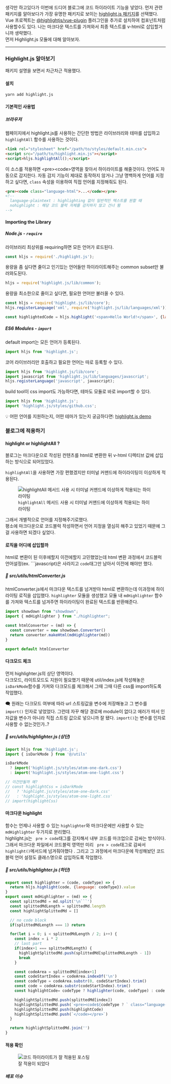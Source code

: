 생각만 하고있다가 이번에 드디어 블로그에 코드 하이라이트 기능을 넣었다. 
먼저 관련 패키지를 알아보다가 가장 유명한 패키지로 보이는 [highlight.js 패키지](https://www.npmjs.com/package/highlight.js)를 선택했다.
Vue 프로젝트는 [@highlightjs/vue-plugin](https://www.npmjs.com/package/@highlightjs/vue-plugin) 플러그인을 추가로 설치하여 컴포넌트처럼 사용할수도 있다. 나는 마크다운 텍스트를 가져와서 최종 텍스트를 v-html로 삽입할거니까 생략했다.  
먼저 Highlight.js 모듈에 대해 알아보자.

- - -
### Highlight.js 알아보기
패키지 설명을 보면서 차근차근 적용했다.
#### 설치

```bash
yarn add highlight.js
```

#### 기본적인 사용법
##### 브라우저
웹페이지에서 highlight.js를 사용하는 간단한 방법은 라이브러리와 테마를 삽입하고 <code>highlightAll</code> 함수를 사용하는 것이다.

```html
<link rel="stylesheet" href="/path/to/styles/default.min.css">
<script src="/path/to/highlight.min.js"></script>
<script>hljs.highlightAll();</script>
```

이 소스를 적용하면 &lt;pre&gt;&lt;code&gt;영역을 찾아서 하이라이트를 해줄것이다. 언어도 자동으로 감지한다. 자동 감지 기능이 제대로 동작하지 않거나 그냥 명백하게 언어를 지정하고 싶다면, <code>class</code> 속성을 이용하여 직접 언어를 지정해줘도 된다.

```html
<pre><code class="language-html">...</code></pre>
<!--
  language-plaintext : highlighting 없이 일반적인 텍스트를 원할 때
  nohighlight : 해당 코드 블럭 자체를 감지하지 않고 건너 뜀
-->
```


#### Importing the Library 
##### Node.js - <code>require</code>
라이브러리 최상위를 requiring하면 모든 언어가 로드된다.

```javascript
const hljs = require('./highlight.js');
```

용량을 좀 싶다면 줄이고 인기있는 언어들만 하이라이트해주는 common subset만 불러와도된다. 

```javascript
hljs = require('highlight.js/lib/common');
```

용량을 최소한으로 줄이고 싶다면, 필요한 언어만 불러올 수 있다.

```javascript
const hljs = require('highlight.js/lib/core');
hljs.registerLanguage('xml', require('highlight.js/lib/languages/xml'));

const highlightedCode = hljs.highlight('<span>Hello World!</span>', {language: 'xml'}).value
```

##### ES6 Modules - <code>import</code>
default import는 모든 언어가 등록된다.
```javascript
import hljs from 'highlight.js';
```
코어 라이브러리만 호출하고 필요한 언어는 따로 등록할 수 있다.

```javascript
import hljs from 'highlight.js/lib/core';
import javascript from 'highlight.js/lib/languages/javascript';
hljs.registerLanguage('javascript', javascript);
```
build tool이 css import도 가능하다면, 테마도 모듈로 바로 import할 수 있다.

```javascript
import hljs from 'highlight.js';
import 'highlight.js/styles/github.css';
```

💡 어떤 언어를 지원하는지, 어떤 테마가 있는지 궁금하다면: [highlight.js demo](https://highlightjs.org/static/demo/)
### 블로그에 적용하기
#### highlight or highlightAll ?
블로그는 마크다운으로 작성된 컨텐츠를 html로 변환한 뒤 v-html 디렉티브 값에 삽입하는 방식으로 되어있었다.  

<code>highlightAll</code>을 사용하면 가장 편했겠지만 터미널 커맨드에 하이라이팅이 이상하게 적용된다.

<figure>
  <img src="/posts/images/code-syntax-highlight-package/highlight-all-terminal-command.jpg" alt="highlightAll 메서드 사용 시 터미널 커맨드에 이상하게 적용되는 하이라이팅">
  <figcaption><code>highlightAll</code> 메서드 사용 시 터미널 커맨드에 이상하게 적용되는 하이라이팅</figcaption>
</figure>

그래서 개별적으로 언어를 지정해주기로했다.  
평소에 마크다운으로 코드블럭 작성하면서 언어 지정을 열심히 해주고 있었기 때문에 그걸 사용하면 되겠다 싶었다. 

#### 로직을 어디에 삽입할까
html로 변환이 된 이후에할지 이전에할지 고민했었는데 html 변환 과정에서 코드블럭 언어설정(ex. ```javascript)은 사라지고 <code>code</code>태그만 남아서 이전에 해야만 했다.  

##### 📃 src/utils/htmlConverter.js
htmlConverter.js에서 마크다운 텍스트를 넘겨받아 html로 변환하는데 이과정에 하이라이팅 로직을 삽입했다.
<code>highlighter</code> 모듈을 생성했고 모듈 내 <code>mdHighlighter</code> 함수를 가져와 텍스트를 넘겨주면 하이라이팅이 완료된 텍스트를 반환해준다.

```javascript
import showdown from "showdown";
import { mdHighlighter } from "./highlighter";

const htmlConverter = (md) => {
  const converter = new showdown.Converter()
  return converter.makeHtml(mdHighlighter(md))
}

export default htmlConverter
```

#### 다크모드 체크
먼저 highlighter.js의 상단 영역이다.  
다크모드, 라이트모드도 지원이 필요했기 때문에 util/index.js에 작성해놓은 <code>isDarkMode</code>함수를 가져와 다크모드를 체크해서 그때 그때 다른 css를 import하도록 작업했다.  

🗨 원래는 다크모드 여부에 따라 url 스트링값을 변수에 저장해놓고 그 변수를 <code>import()</code> 인자로 넣었었다. 그런데 자꾸 해당 경로에 module이 없다고 에러가 떠서 인자값을 변수가 아니라 직접 스트링 값으로 넣으니까 잘 됐다. <code>import()</code>는 변수를 인자로 사용할 수 없는것인가..?
##### 📃 src/utils/highlighter.js (상단)

```javascript
import hljs from 'highlight.js';
import { isDarkMode } from '@/utils'

isDarkMode
  ? import('highlight.js/styles/atom-one-dark.css')  
  : import('highlight.js/styles/atom-one-light.css')

// 이건안될까 왜?
// const highlightCss = isDarkMode
//   ? 'highlight.js/styles/atom-one-dark.css'
//   : 'highlight.js/styles/atom-one-light.css'
// import(highlightCss)
```
#### 마크다운 highlight
함수는 언제나 사용할 수 있는 <code>highlighter</code>와 마크다운에만 사용할 수 있는 <code>mdHighlighter</code> 두가지로 분리했다.  
highlight.js는 <code> pre > code</code>태그를 감지해서 내부 코드를 마크업으로 감싸는 방식이다. 그래서 마크다운 파일에서 코드블럭 영역만 미리 <code> pre > code</code>태그로 감싸서 <code>highlight()</code>메서드에 넘겨줘야했다 . 그리고 그 과정에서 마크다운에 작성해놨던 코드블럭 언어 설정도 클래스명으로 삽입하도록 작업했다.
##### 📃 src/utils/highlighter.js (하단)

```javascript
export const highlighter = (code, codeType) => {
  return hljs.highlight(code, {language: codeType}).value
}
export const mdHighlighter = (md) => {
  const splittedMd = md.split('\n```')
  const splittedMdLength = splittedMd.length
  const highlightSplittedMd = []

  // no code block
  if(splittedMdLength === 1) return

  for(let i = 0; i < splittedMdLength / 2; i++) {
    const index = i * 2
    // last part
    if(index+1 === splittedMdLength) { 
      highlightSplittedMd.push(splittedMd[splittedMdLength - 1])
      break
    }

    const codeArea = splittedMd[index+1] 
    const codeStartIndex = codeArea.indexOf('\n')
    const codeType = codeArea.substr(0, codeStartIndex).trim()
    const code = codeArea.substr(codeStartIndex).trim()
    const highlightCode= codeType ? highlighter(code, codeType) : code

    highlightSplittedMd.push(splittedMd[index])
    highlightSplittedMd.push(`<pre><code${codeType ? ` class="language-${codeType}"` : ''}>`)
    highlightSplittedMd.push(highlightCode)
    highlightSplittedMd.push(`</code></pre>`)
  }

  return highlightSplittedMd.join('')
}
```

#### 적용 확인
<figure>
  <img src="/posts/images/code-syntax-highlight-package/highlight-code-screen.jpg" alt="코드 하이라이트가 잘 적용된 포스팅">
  <figcaption>잘 적용이 되었다</figcaption>
</figure>


##### 배포 이슈